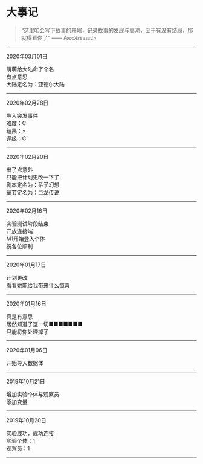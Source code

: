 # 大事记

> “这里咱会写下故事的开端，记录故事的发展与高潮，至于有没有结局，那就得看你了”   —— *`FoodAssassin`*

* * *

2020年03月01日

萌萌给大陆命了个名  
有点意思  
大陆定名为：亚德尔大陆

* * *

2020年02月28日

导入突发事件  
难度：C  
结果：×  
评级：C  

* * *

2020年02月20日

出了点意外  
只能把计划更改一下了  
剧本定名为：系子幻想  
章节定名为：巨龙传说  

* * *

2020年02月16日

实验测试阶段结束  
开放连接端  
M1开始登入个体  
祝各位顺利

* * *

2020年01月17日

计划更改  
看看她能给我带来什么惊喜

* * *

2020年01月16日

真是有意思  
居然知道了这一切■■■■■■■  
只能将你处理掉了

* * *

2020年01月06日

开始导入数据体  

* * *

2019年10月21日

增加实验个体与观察员  
添加变量  

* * *

2019年10月20日

实验成功，成功连接  
实验个体：1  
观察员：1

* * *

